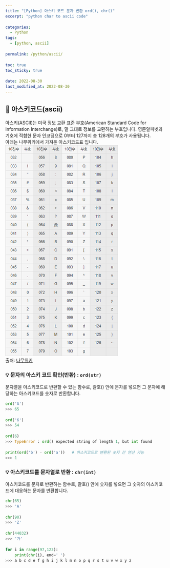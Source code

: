 ```yaml
---
title: "[Python] 아스키 코드 문자 변환 ord(), chr()"
excerpt: "python char to ascii code"

categories:
  - Python
tags:
  - [python, ascii]

permalink: /python/ascii/

toc: true
toc_sticky: true

date: 2022-08-30
last_modified_at: 2022-08-30
---
```


## 🚀 아스키코드(ascii)
아스키(ASCII)는 미국 정보 교환 표준 부호(American Standard Code for Information Interchange)로, 말 그대로 정보를 교환하는 부호입니다.
영문알파벳과 기호에 적합한 문자 인코딩으로 0부터 127까지 총 128개의 부호가 사용됩니다.  
아래는 나무위키에서 가져온 아스키코드표 입니다.  
![아스키코드표](/assets/images/posts_img/ascii/ascii_code_table.png)  
출처: [나무위키](https://namu.wiki/w/%EC%95%84%EC%8A%A4%ED%82%A4%20%EC%BD%94%EB%93%9C)

### 💡 문자의 아스키 코드 확인(반환) : `ord(str)`
문자열을 아스키코드로 반환할 수 있는 함수로, 괄호() 안에 문자를 넣으면 그 문자에 해당하는 아스키코드를 숫자로 반환합니다.
```python
ord('A')
>>> 65  

ord('6')
>>> 54  

ord(6)
>>> TypeError : ord() expected string of length 1, but int found

print(ord('b') - ord('a'))   # 아스키코드로 변환된 숫자 간 연산 가능
>>> 1
```

### 💡 아스키코드를 문자열로 반환 : `chr(int)`
아스키코드를 문자로 반환하는 함수로, 괄호() 안에 숫자를 넣으면 그 숫자의 아스키코드에 대응하는 문자를 반환합니다.
```python
chr(65)
>>> 'A'

chr(90)
>>> 'Z'

chr(44032)
>>> '가'

for i in range(97,123):
    print(chr(i), end=' ')
>>> a b c d e f g h i j k l m n o p q r s t u v w x y z 
```
